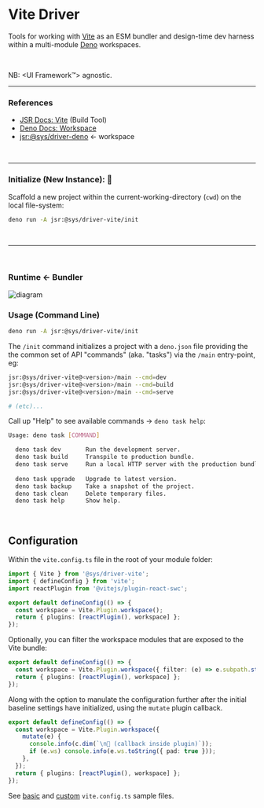 # Vite Driver

Tools for working with [Vite](https://vitejs.dev/) as an ESM bundler and design-time dev harness 
within a multi-module [Deno](https://docs.deno.com/) workspaces.

<p>&nbsp;<p>

NB: <UI Framework™️> agnostic.

---

### References

- [JSR Docs: Vite](https://jsr.io/docs/with/vite) (Build Tool)
- [Deno Docs: Workspace](https://docs.deno.com/runtime/fundamentals/workspaces/)
- [jsr:@sys/driver-deno](https://jsr.io/@sys/driver-deno) ← workspace


<p>&nbsp;<p>

---

### Initialize (New Instance): 🧫
Scaffold a new project within the current-working-directory (`cwd`) on the local file-system:

```bash
deno run -A jsr:@sys/driver-vite/init
```

<p>&nbsp;<p>

---

<p>&nbsp;<p>

### Runtime ← Bundler

![diagram](https://wrpcd.net/cdn-cgi/imagedelivery/BXluQx4ige9GuW0Ia56BHw/a720851d-97c8-4feb-439c-6e4a41be6b00/original)


### Usage (Command Line)

```bash
deno run -A jsr:@sys/driver-vite/init
```


The `/init` command initializes a project with a `deno.json` file providing the
the common set of API "commands" (aka. "tasks") via the `/main` entry-point, eg:

```bash
jsr:@sys/driver-vite@<version>/main --cmd=dev
jsr:@sys/driver-vite@<version>/main --cmd=build
jsr:@sys/driver-vite@<version>/main --cmd=serve

# (etc)...
```

Call up "Help" to see available commands → `deno task help`:

```bash
Usage: deno task [COMMAND]

  deno task dev       Run the development server.                        
  deno task build     Transpile to production bundle.                    
  deno task serve     Run a local HTTP server with the production bundle.
                                                                         
  deno task upgrade   Upgrade to latest version.                         
  deno task backup    Take a snapshot of the project.                    
  deno task clean     Delete temporary files.                            
  deno task help      Show help.
```


<p>&nbsp;<p>




## Configuration

Within the `vite.config.ts` file in the root of your module folder:

```ts
import { Vite } from '@sys/driver-vite';
import { defineConfig } from 'vite';
import reactPlugin from '@vitejs/plugin-react-swc';

export default defineConfig(() => {
  const workspace = Vite.Plugin.workspace();
  return { plugins: [reactPlugin(), workspace] };
});
```
 
Optionally, you can filter the workspace modules that are exposed
to the Vite bundle:
 
```ts
export default defineConfig(() => {
  const workspace = Vite.Plugin.workspace({ filter: (e) => e.subpath.startsWith('/client') });
  return { plugins: [reactPlugin(), workspace] };
});
```
 
Along with the option to manulate the configuration further after the initial
baseline settings have initialized, using the `mutate` plugin callback.

```ts
export default defineConfig(() => {
  const workspace = Vite.Plugin.workspace({ 
    mutate(e) {
      console.info(c.dim(`\n👋 (callback inside plugin)`));
      if (e.ws) console.info(e.ws.toString({ pad: true }));
    },
  });
  return { plugins: [reactPlugin(), workspace] };
});
```

See [basic](./vite.config.-sample.simple.ts) and [custom](./vite.config.-sample.custom.ts) `vite.config.ts` sample files.
